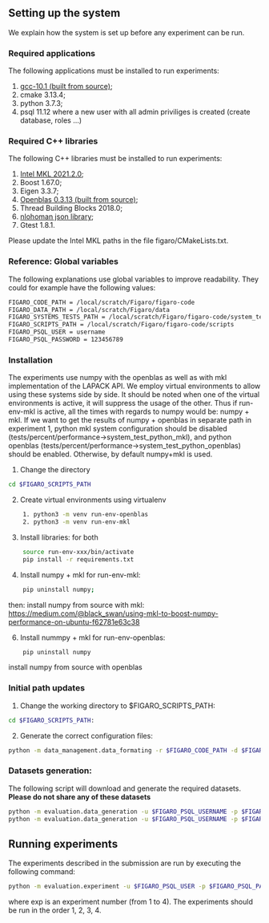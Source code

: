 ## Setting up the system

We explain how the system is set up before any experiment can be run.

### Required applications
The following applications must be installed to run experiments:
1. [gcc-10.1 (built from source)](https://solarianprogrammer.com/2016/10/07/building-gcc-ubuntu-linux/);
2. cmake 3.13.4;
3. python 3.7.3;
4. psql 11.12 where a new user with all admin priviliges is created (create database, roles ...)

### Required C++ libraries
The following C++ libraries must be installed to run experiments:
1. [Intel MKL 2021.2.0](https://software.intel.com/content/www/us/en/develop/tools/oneapi/base-toolkit/download.html?operatingsystem=linux&distributions=webdownload&options=offline);
2. Boost 1.67.0;
3. Eigen 3.3.7;
4. [Openblas 0.3.13 (built from source)](https://github.com/xianyi/OpenBLAS/releases);
5. Thread Building Blocks 2018.0;
6. [nlohoman json library](https://github.com/nlohmann/json);
7. Gtest 1.8.1.

Please update the Intel MKL paths in the file figaro/CMakeLists.txt.

### Reference: Global variables
The following explanations use global variables to improve readability. They could for example have the following values:
```bash
FIGARO_CODE_PATH = /local/scratch/Figaro/figaro-code
FIGARO_DATA_PATH = /local/scratch/Figaro/data
FIGARO_SYSTEMS_TESTS_PATH = /local/scratch/Figaro/figaro-code/system_tests
FIGARO_SCRIPTS_PATH = /local/scratch/Figaro/figaro-code/scripts
FIGARO_PSQL_USER = username
FIGARO_PSQL_PASSWORD = 123456789
```

### Installation
The experiments use numpy with the openblas as well as with mkl implementation of the LAPACK API. We employ virtual environments to allow using these systems side by side. It should be noted when one of the virtual environments is active, it will suppress the usage of the other. Thus if run-env-mkl is active, all the times with regards to numpy would be: numpy + mkl.
If we want to get the results of  numpy + openblas in separate path in experiment 1, python mkl system configuration should be disabled (tests/percent/performance->system_test_python_mkl), and python openblas (tests/percent/performance->system_test_python_openblas) should be enabled. Otherwise, by default numpy+mkl is used.

1. Change the directory
```bash
cd $FIGARO_SCRIPTS_PATH
```
2. Create virtual environments using virtualenv
```bash
    1. python3 -m venv run-env-openblas
    2. python3 -m venv run-env-mkl
```
3. Install libraries: for both
```bash
    source run-env-xxx/bin/activate
    pip install -r requirements.txt
```
4. Install numpy + mkl for run-env-mkl:

```bash
    pip uninstall numpy;
```

then: install numpy from source with mkl: https://medium.com/@black_swan/using-mkl-to-boost-numpy-performance-on-ubuntu-f62781e63c38

6. Install nummpy + mkl for run-env-openblas:
```bash
    pip uninstall numpy
```
install numpy from source with openblas


### Initial path updates

1. Change the working directory to $FIGARO_SCRIPTS_PATH:
```bash
cd $FIGARO_SCRIPTS_PATH:
```
2. Generate the correct configuration files:
```bash
python -m data_management.data_formating -r $FIGARO_CODE_PATH -d $FIGARO_DATA_PATH -s $FIGARO_SYSTEMS_TESTS_PATH --backup
```

### Datasets generation:
The following script will download and generate the required datasets.
**Please do not share any of these datasets**

```bash
python -m evaluation.data_generation -u $FIGARO_PSQL_USERNAME -p $FIGARO_PSQL_PASSWOD  -s $FIGARO_SYSTEMS_TESTS_PATH -d $FIGARO_DATA_PATH --data_type download_real_data
python -m evaluation.data_generation -u $FIGARO_PSQL_USERNAME -p $FIGARO_PSQL_PASSWOD  -s $FIGARO_SYSTEMS_TESTS_PATH -d $FIGARO_DATA_PATH --data_type all
```

## Running experiments
The experiments described in the submission are run by executing the following command:
```bash
python -m evaluation.experiment -u $FIGARO_PSQL_USER -p $FIGARO_PSQL_PASSWORD -r $FIGARO_ROOT_PATH -s $FIGARO_SYSTEMS_TESTS_PATH -e exp
```
where exp is an experiment number (from 1 to 4). The experiments should be run in the order 1, 2, 3, 4.







